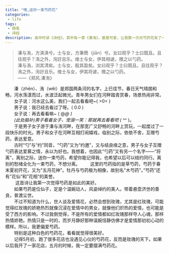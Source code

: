 ```yaml
---
title: "嘿,送你一束芍药花"
categories:
 - life
tags:
 - 随笔
 - 诗经
description: 高中时读《诗经》，其中有一首《溱洧》，甚是可爱，让我第一次对芍药花有了一种莫名的情结。
---
```

<blockquote class="blockquote-center">
溱与洧，方涣涣兮。士与女，方秉蕳（jiān）兮。女曰观乎？士曰既且。且往观乎？洧之外，洵訏且乐。维士与女，伊其相谑，赠之以勺药。<br/>溱与洧，浏其清矣。士与女，殷其盈矣。女曰观乎？士曰既且。且往观乎？洧之外，洵訏且乐。维士与女，伊其将谑，赠之以勺药。<br/>
                                                                     ——《郑风.溱洧》
</blockquote>
  
&emsp;&emsp;溱（zhēn）、洧（wěi）是郑国两条河的名字，上巳佳节，春日天气晴朗和畅，河水荡漾而过，水波泛起微光。青年男女们在河畔踏青赏春，场景热闹非常。
&emsp;&emsp;女子说：河水这么美，我们一起去看看吧~( >0< )  
&emsp;&emsp;男子说：我已经去看过了呀。( 0.0 )  
&emsp;&emsp;女子说：再去看看嘛~ ( @_@ )  
&emsp;&emsp;(此处脑补)男子看着女子，宠溺一笑：那就再去看看吧  ( ^_^ )。  
&emsp;&emsp;于是男子女子游于溱与洧河畔，在那宽广又舒畅的河畔上赏玩，一起度过了一段快乐的时光。男子和女子在河畔互相打闹嬉戏，临别之际，依依不舍，互赠芍药，表达爱意。  
&emsp;&emsp;古时“勺”与“约”同音，“勺药”又为“约邀”，又与结良缘之意，男子与女子互赠勺药表达爱慕之情，永以为好也。我想着，也因此“勺药”又有另一个名字——“将离”，离别之际，送你一束芍药，希望你能记得我，也希望以后可以结约同行。离别的愁绪全化为一束芍药，不想分离。
&emsp;&emsp;这里的芍药指的是草芍药，芍药于春末夏初开花，又为"五月花神"。牡丹与芍药极为相像，故别名"木芍药"。”芍药“还有”花仙“和”花相“的美誉。  
&emsp;&emsp; 这首诗让我第一次觉得芍药是如此的美好。  
&emsp;&emsp;如果芍药是位仙子，定是个温婉动人，风姿绰约的美人。带着悬壶济世的善良，普渡尘世。  
&emsp;&emsp;不过不知道为什么，世人谈及爱情花，必然会想到玫瑰，尤其是红玫瑰，可能觉得红玫瑰的娇艳热烈就像沉浸在爱情中的男女，就像他们炽热的爱情，也可能是受了西方的影响。不过我倒觉得，不是所有的爱情都如红玫瑰那样夺人心魂，那样热情娇艳。热情只是一时的，而岁月静好那种温婉恬静仿佛才是爱情那初初心动的模样。所以，我更偏爱芍药。  
&emsp;&emsp;特别是这种白色的芍药花，看看就觉得很美好。  
&emsp;&emsp;记得5月初，跑了很多花店也没遇见心仪的芍药花，反而是玫瑰的天下。如果以后我开了一家花店，五月的时候，我一定要摆满芍药花。













